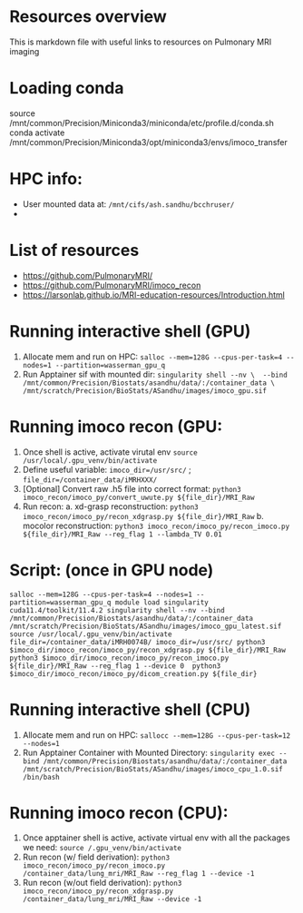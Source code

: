 # Resources overview

This is markdown file with useful links to resources on Pulmonary MRI imaging 

# Loading conda
source /mnt/common/Precision/Miniconda3/miniconda/etc/profile.d/conda.sh
conda activate /mnt/common/Precision/Miniconda3/opt/miniconda3/envs/imoco_transfer

# HPC info: 
- User mounted data at: `/mnt/cifs/ash.sandhu/bcchruser/`
- 

# List of resources 
- https://github.com/PulmonaryMRI/
- https://github.com/PulmonaryMRI/imoco_recon
- https://larsonlab.github.io/MRI-education-resources/Introduction.html

# Running interactive shell (GPU)
1. Allocate mem and run on HPC: `salloc --mem=128G --cpus-per-task=4 --nodes=1 --partition=wasserman_gpu_q`
2. Run Apptainer sif with mounted dir: `singularity shell --nv \ 
													--bind /mnt/common/Precision/Biostats/asandhu/data/:/container_data \ 
													/mnt/scratch/Precision/BioStats/ASandhu/images/imoco_gpu.sif`

# Running imoco recon (GPU: 
1. Once shell is active, activate virutal env `source /usr/local/.gpu_venv/bin/activate`
2. Define useful variable: `imoco_dir=/usr/src/` ; `file_dir=/container_data/iMRHXXX/` 
3. [Optional] Convert raw .h5 file into correct format: `python3 imoco_recon/imoco_py/convert_uwute.py ${file_dir}/MRI_Raw`
4. Run recon: 
	a. xd-grasp reconstruction: `python3 imoco_recon/imoco_py/recon_xdgrasp.py ${file_dir}/MRI_Raw`
	b. mocolor reconstruction: `python3 imoco_recon/imoco_py/recon_imoco.py ${file_dir}/MRI_Raw --reg_flag 1 --lambda_TV 0.01`

# Script: (once in GPU node)
`
salloc --mem=128G --cpus-per-task=4 --nodes=1 --partition=wasserman_gpu_q
module load singularity cuda11.4/toolkit/11.4.2
singularity shell --nv --bind /mnt/common/Precision/Biostats/asandhu/data/:/container_data /mnt/scratch/Precision/BioStats/ASandhu/images/imoco_gpu_latest.sif
source /usr/local/.gpu_venv/bin/activate
file_dir=/container_data/iMRH0074B/
imoco_dir=/usr/src/
python3 $imoco_dir/imoco_recon/imoco_py/recon_xdgrasp.py ${file_dir}/MRI_Raw
python3 $imoco_dir/imoco_recon/imoco_py/recon_imoco.py ${file_dir}/MRI_Raw --reg_flag 1 --device 0 
python3 $imoco_dir/imoco_recon/imoco_py/dicom_creation.py ${file_dir}
`

# Running interactive shell (CPU)

1. Allocate mem and run on HPC: `sallocc --mem=128G --cpus-per-task=12 --nodes=1`
2. Run Apptainer Container with Mounted Directory: `singularity exec --bind /mnt/common/Precision/Biostats/asandhu/data/:/container_data /mnt/scratch/Precision/BioStats/ASandhu/images/imoco_cpu_1.0.sif /bin/bash`

# Running imoco recon (CPU):

1. Once apptainer shell is active, activate virtual env with all the packages we need: `source /.gpu_venv/bin/activate`
2. Run recon (w/ field derivation): `python3 imoco_recon/imoco_py/recon_imoco.py /container_data/lung_mri/MRI_Raw --reg_flag 1 --device -1`
3. Run recon (w/out field derivation): `python3 imoco_recon/imoco_py/recon_xdgrasp.py /container_data/lung_mri/MRI_Raw --device -1`

